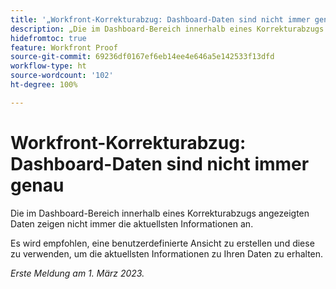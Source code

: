 ```yaml
---
title: '„Workfront-Korrekturabzug: Dashboard-Daten sind nicht immer genau“'
description: „Die im Dashboard-Bereich innerhalb eines Korrekturabzugs angezeigten Daten zeigen nicht immer die aktuellsten Informationen an. Es wird empfohlen, eine benutzerdefinierte Ansicht zu erstellen und diese zu verwenden, um die aktuellsten Informationen zu Ihren Daten zu erhalten.“
hidefromtoc: true
feature: Workfront Proof
source-git-commit: 69236df0167ef6eb14ee4e646a5e142533f13dfd
workflow-type: ht
source-wordcount: '102'
ht-degree: 100%

---
```



# Workfront-Korrekturabzug: Dashboard-Daten sind nicht immer genau

Die im Dashboard-Bereich innerhalb eines Korrekturabzugs angezeigten Daten zeigen nicht immer die aktuellsten Informationen an.

Es wird empfohlen, eine benutzerdefinierte Ansicht zu erstellen und diese zu verwenden, um die aktuellsten Informationen zu Ihren Daten zu erhalten.

_Erste Meldung am 1. März 2023._
